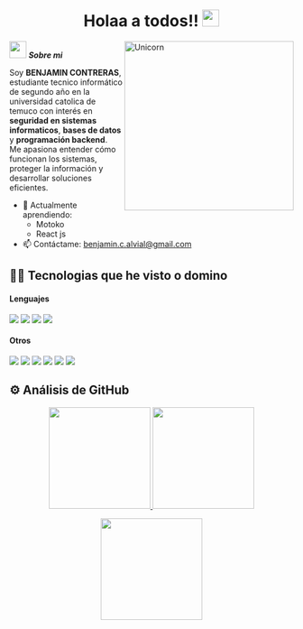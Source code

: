 <h1 align="center">
Holaa a todos!!
	<a href="https://github.com/Bouaskaoun" target="_self">
		<img src="https://media.giphy.com/media/hvRJCLFzcasrR4ia7z/giphy.gif" width="30">
	</a>
</h1>


<img align="right" width=300px alt="Unicorn" src="https://c.tenor.com/GN73MKBawZYAAAAi/busy-cute.gif" />

<img src="https://media.giphy.com/media/ObNTw8Uzwy6KQ/giphy.gif" width="30px">&nbsp;***Sobre mi***

Soy **BENJAMIN CONTRERAS**, estudiante tecnico informático de segundo año en la universidad catolica de temuco con interés en **seguridad en sistemas informaticos**, **bases de datos** y **programación backend**.  
Me apasiona entender cómo funcionan los sistemas, proteger la información y desarrollar soluciones eficientes.

- 🌱 Actualmente aprendiendo:
  - Motoko
  - React js
- 📫 Contáctame: <a href="mailto:benjamin.tucorreo@ejemplo.com">benjamin.c.alvial@gmail.com</a>


## 👨‍💻 Tecnologias que he visto o domino

<h4>Lenguajes</h4>
<span>
  <img src="https://img.shields.io/badge/c%23-%23239120.svg?style=for-the-badge&logo=csharp&logoColor=white">
   <img src="https://img.shields.io/badge/php-%23777BB4.svg?style=for-the-badge&logo=php&logoColor=white">
   <img src="https://img.shields.io/badge/python-3670A0?style=for-the-badge&logo=python&logoColor=ffdd54">
   <img src="https://img.shields.io/badge/javascript-%23323330.svg?style=for-the-badge&logo=javascript&logoColor=%23F7DF1E">
</span>



<h4>Otros</h4>
<span>
  <img src="https://img.shields.io/badge/mysql-4479A1.svg?style=for-the-badge&logo=mysql&logoColor=white">
  <img src="https://img.shields.io/badge/cassandra-%231287B1.svg?style=for-the-badge&logo=apache-cassandra&logoColor=white">
  <img src="https://img.shields.io/badge/figma-%23F24E1E.svg?style=for-the-badge&logo=figma&logoColor=white">
  <img src="https://img.shields.io/badge/css3-%231572B6.svg?style=for-the-badge&logo=css3&logoColor=white">
  <img src="https://img.shields.io/badge/html5-%23E34F26.svg?style=for-the-badge&logo=html5&logoColor=white">
  <img src="https://img.shields.io/badge/Kali-268BEE?style=for-the-badge&logo=kalilinux&logoColor=white">

</span>


## ⚙️ Análisis de GitHub

<p align="center">
  <a href="https://github.com/LegonBCA">
    <img height="180em" src="https://github-readme-stats-eight-theta.vercel.app/api?username=LegonBCA&show_icons=true&theme=algolia&include_all_commits=true&count_private=true"/>
  </a>
  <a href="https://github.com/LegonBCA">
    <img height="180em" src="https://github-readme-stats-eight-theta.vercel.app/api/top-langs/?username=LegonBCA&layout=compact&langs_count=8&theme=algolia"/>
  </a>
</p>

<p align="center">
  <img height="180em" src="https://github-readme-streak-stats.herokuapp.com/?user=LegonBCA&theme=dark&hide_border=true"/>
</p>
